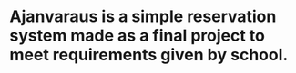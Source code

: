 # Ajanvaraus is a simple reservation system made as a final project to meet requirements given by school.
